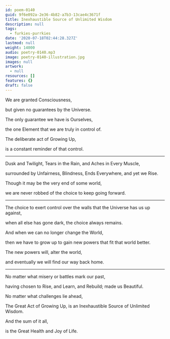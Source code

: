 ```yaml
---
id: poem-0140
guid: 9f6e092a-2e36-4b82-a7b3-13cae4c3671f
title: Inexhaustible Source of Unlimited Wisdom
description: null
tags:
  - furkies-purrkies
date: '2020-07-18T02:44:28.327Z'
lastmod: null
weight: 14000
audio: poetry-0140.mp3
image: poetry-0140-illustration.jpg
images: null
artwork:
  - null
resources: []
features: {}
draft: false
---
```


We are granted Consciousness,

but given no guarantees by the Universe.

The only guarantee we have is Ourselves,

the one Element that we are truly in control of.

The deliberate act of Growing Up,

is a constant reminder of that control.

---

Dusk and Twilight, Tears in the Rain, and Aches in Every Muscle,

surrounded by Unfairness, Blindness, Ends Everywhere, and yet we Rise.

Though it may be the very end of some world,

we are never robbed of the choice to keep going forward.

---

The choice to exert control over the walls that the Universe has us up against,

when all else has gone dark, the choice always remains.

And when we can no longer change the World,

then we have to grow up to gain new powers that fit that world better.

The new powers will, alter the world,

and eventually we will find our way back home.

---

No matter what misery or battles mark our past,

having chosen to Rise, and Learn, and Rebuild; made us Beautiful.

No matter what challenges lie ahead,

The Great Act of Growing Up, is an Inexhaustible Source of Unlimited Wisdom.

And the sum of it all,

is the Great Health and Joy of Life.
